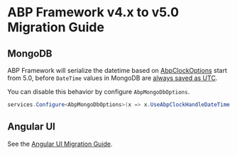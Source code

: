 # ABP Framework v4.x to v5.0 Migration Guide

## MongoDB

ABP Framework will serialize the datetime based on [AbpClockOptions](https://docs.abp.io/en/abp/latest/Timing#clock-options) start from 5.0, before `DateTime` values in MongoDB are [always saved as UTC](https://mongodb.github.io/mongo-csharp-driver/2.13/reference/bson/mapping/#datetime-serialization-options).

You can disable this behavior by configure `AbpMongoDbOptions`.
```cs
services.Configure<AbpMongoDbOptions>(x => x.UseAbpClockHandleDateTime = false);
```

## Angular UI

See the [Angular UI Migration Guide](Abp-5_0-Angular.md).
